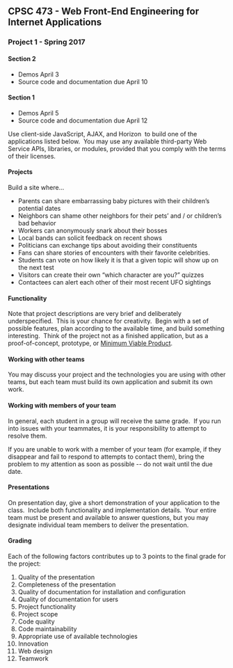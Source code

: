 <html><head><meta content="text/html; charset=UTF-8" http-equiv="content-type">
</head><body class="c4"><h2 class="c14" id="h.3xtya295sua5"><span class="c8">CPSC 473 - Web Front-End Engineering for Internet Applications</span></h2><h3 class="c12" id="h.3z89hx6egozp"><span class="c15">Project 1 - Spring 2017</span></h3><h4 class="c3" id="h.qdkd0m7f128h"><span class="c2">Section 2</span></h4><ul class="c10 lst-kix_grr3fxvpkti5-0 start"><li class="c5 c6"><span class="c0">Demos April 3</span></li><li class="c5 c6"><span class="c0">Source code and documentation due April 10</span></li></ul><h4 class="c3" id="h.3xrcq5qjqfni"><span class="c2">Section 1</span></h4><ul class="c10 lst-kix_aw0ft8j37a35-0 start"><li class="c5 c6"><span class="c0">Demos April 5</span></li><li class="c9 c6"><span class="c0">Source code and documentation due April 12</span></li></ul><p class="c5"><span class="c0">Use client-side JavaScript, AJAX, and Horizon &nbsp;to build one of the applications listed below. &nbsp;You may use any available third-party Web Service APIs, libraries, or modules, provided that you comply with the terms of their licenses.</span></p><h4 class="c3" id="h.h3a2blfsmnkn"><span class="c2">Projects</span></h4><p class="c9"><span class="c0">Build a site where...</span></p><ul class="c10 lst-kix_quf3c3ukmzwu-0 start"><li class="c5 c6"><span class="c0">Parents can share embarrassing baby pictures with their children&rsquo;s potential dates</span></li><li class="c5 c6"><span class="c0">Neighbors can shame other neighbors for their pets&rsquo; and / or children&rsquo;s bad behavior</span></li><li class="c5 c6"><span class="c0">Workers can anonymously snark about their bosses</span></li><li class="c5 c6"><span class="c0">Local bands can solicit feedback on recent shows</span></li><li class="c5 c6"><span class="c0">Politicians can exchange tips about avoiding their constituents</span></li><li class="c5 c6"><span class="c0">Fans can share stories of encounters with their favorite celebrities.</span></li><li class="c5 c6"><span class="c0">Students can vote on how likely it is that a given topic will show up on the next test</span></li><li class="c5 c6"><span class="c0">Visitors can create their own &ldquo;which character are you?&rdquo; quizzes</span></li><li class="c5 c6"><span class="c0">Contactees can alert each other of their most recent UFO sightings</span></li></ul><h4 class="c3" id="h.kfp3wpjlxq50"><span class="c2">Functionality</span></h4><p class="c5"><span>Note that project descriptions are very brief and deliberately underspecified. &nbsp;This is your chance for creativity. &nbsp;Begin with a set of possible features, plan according to the available time, and build something interesting. &nbsp;Think of the project not as a finished application, but as a proof-of-concept, prototype, or </span><span class="c1"><a class="c13" href="https://www.google.com/url?q=https://en.wikipedia.org/wiki/Minimum_viable_product&amp;sa=D&amp;ust=1491064895803000&amp;usg=AFQjCNE2boLqtHcwH1NrhGweIxR4WX8HFg">Minimum Viable Product</a></span><span class="c0">.</span></p><h4 class="c3" id="h.xdoe3mn6xlg0"><span class="c2">Working with other teams</span></h4><p class="c5"><span class="c0">You may discuss your project and the technologies you are using with other teams, but each team must build its own application and submit its own work.</span></p><h4 class="c3" id="h.9h8us8pr05eg"><span class="c2">Working with members of your team</span></h4><p class="c9"><span class="c0">In general, each student in a group will receive the same grade. &nbsp;If you run into issues with your teammates, it is your responsibility to attempt to resolve them.</span></p><p class="c9"><span class="c0">If you are unable to work with a member of your team (for example, if they disappear and fail to respond to attempts to contact them), bring the problem to my attention as soon as possible -- do not wait until the due date.</span></p><h4 class="c11" id="h.3aimmsab0u0w"><span class="c2">Presentations</span></h4><p class="c9"><span class="c0">On presentation day, give a short demonstration of your application to the class. &nbsp;Include both functionality and implementation details. &nbsp;Your entire team must be present and available to answer questions, but you may designate individual team members to deliver the presentation.</span></p><h4 class="c11" id="h.64ijyica9p2w"><span class="c2">Grading</span></h4><p class="c9"><span class="c0">Each of the following factors contributes up to 3 points to the final grade for the project:</span></p><ol class="c10 lst-kix_ncj7okogzuty-0 start" start="1"><li class="c5 c6"><span class="c0">Quality of the presentation</span></li><li class="c5 c6"><span class="c0">Completeness of the presentation</span></li><li class="c5 c6"><span class="c0">Quality of documentation for installation and configuration</span></li><li class="c5 c6"><span class="c0">Quality of documentation for users</span></li><li class="c5 c6"><span class="c0">Project functionality</span></li><li class="c5 c6"><span class="c0">Project scope</span></li><li class="c5 c6"><span class="c0">Code quality</span></li><li class="c5 c6"><span class="c0">Code maintainability</span></li><li class="c5 c6"><span class="c0">Appropriate use of available technologies</span></li><li class="c5 c6"><span class="c0">Innovation</span></li><li class="c5 c6"><span class="c0">Web design</span></li><li class="c5 c6"><span class="c0">Teamwork &nbsp;</span></li></ol><p class="c5 c7"><span class="c0"></span></p></body></html>
